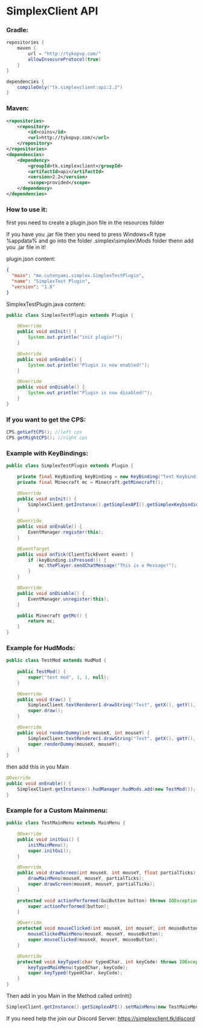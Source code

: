 # SimplexClient API

### Gradle:
````gradle
repositories {
    maven {
        url = "http://tykopvp.com/"
        allowInsecureProtocol(true)
    }
}

dependencies {
    compileOnly("tk.simplexclient:api:2.2")
}
````
### Maven:
````xml
<repositories>
    <repository>
        <id>coins</id>
        <url>http://tykopvp.com/</url>
    </repository>
</repositories>
<dependencies>
    <dependency>
        <groupId>tk.simplexclient</groupId>
        <artifactId>api</artifactId>
        <version>2.2</version>
        <scope>provided</scope>
    </dependency>
</dependencies>
````
### How to use it:

first you need to create a plugin.json file in the resources folder

If you have you .jar file then you need to press Windows+R type %appdata% and go into the folder .simplex\simplex\Mods folder thenn add you .jar file in it!

plugin.json content:
````json
{
  "main": "me.cutenyami.simplex.SimplexTestPlugin",
  "name": "SimplexTest Plugin",
  "version": "1.0"
}
````
SimplexTestPlugin.java content:
````java 
public class SimplexTestPlugin extends Plugin {

    @Override
    public void onInit() {
        System.out.println("init plugin!");
    }

    @Override
    public void onEnable() {
        System.out.println("Plugin is now enabled!");
    }

    @Override
    public void onDisable() {
        System.out.println("Plugin is now disabled!");
    }
}
````
### If you want to get the CPS:
```java
CPS.getLeftCPS(); //left cps
CPS.getRightCPS(); //right cps
```
### Example with KeyBindings:
````java
public class SimplexTestPlugin extends Plugin {

    private final KeyBinding keyBinding = new KeyBinding("Test Keybinding", Keyboard.KEY_U, "SimplexClient");
    private final Minecraft mc = Minecraft.getMinecraft();

    @Override
    public void onInit() {
        SimplexClient.getInstance().getSimplexAPI().getSimplexKeybindings().registerKeyBinding(keyBinding);
    }

    @Override
    public void onEnable() {
        EventManager.register(this);
    }

    @EventTarget
    public void onTick(ClientTickEvent event) {
        if (keyBinding.isPressed()) {
            mc.thePlayer.sendChatMessage("This is a Message!");
        }
    }

    @Override
    public void onDisable() {
        EventManager.unregister(this);
    }

    public Minecraft getMc() {
        return mc;
    }
}
````
### Example for HudMods:
````java
public class TestMod extends HudMod {
    
    public TestMod() {
        super("test mod", 1, 1, null);
    }

    @Override
    public void draw() {
        SimplexClient.textRenderer1.drawString("Test", getX(), getY(), -1);
        super.draw();
    }

    @Override
    public void renderDummy(int mouseX, int mouseY) {
        SimplexClient.textRenderer1.drawString("Test", getX(), getY(), -1);
        super.renderDummy(mouseX, mouseY);
    }
}
````
then add this in you Main
```java
@Override
public void onEnable() {
    SimplexClient.getInstance().hudManager.hudMods.add(new TestMod());
}
````
### Example for a Custom Mainmenu:
````java
public class TestMainMenu extends MainMenu {

    @Override
    public void initGui() {
        initMainMenu();
        super.initGui();
    }

    @Override
    public void drawScreen(int mouseX, int mouseY, float partialTicks) {
        drawMainMenu(mouseX, mouseY, partialTicks);
        super.drawScreen(mouseX, mouseY, partialTicks);
    }

    protected void actionPerformed(GuiButton button) throws IOException {
        super.actionPerformed(button);
    }

    @Override
    protected void mouseClicked(int mouseX, int mouseY, int mouseButton) throws IOException {
        mouseClickedMainMenu(mouseX, mouseY, mouseButton);
        super.mouseClicked(mouseX, mouseY, mouseButton);
    }

    @Override
    protected void keyTyped(char typedChar, int keyCode) throws IOException {
        keyTypedMainMenu(typedChar, keyCode);
        super.keyTyped(typedChar, keyCode);
    }
}
````
Then add in you Main in the Method called onInit()
````java
SimplexClient.getInstance().getSimplexAPI().setMainMenu(new TestMainMenu);
````


If you need help the join our Discord Server: https://simplexclient.tk/discord
